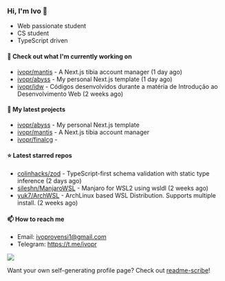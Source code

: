 ### Hi, I'm Ivo 👋

* Web passionate student
* CS student
* TypeScript driven

#### 👷 Check out what I'm currently working on

- [ivopr/mantis](https://github.com/ivopr/mantis) - A Next.js tibia account manager (1 day ago)
- [ivopr/abyss](https://github.com/ivopr/abyss) - My personal Next.js template (1 day ago)
- [ivopr/idw](https://github.com/ivopr/idw) - Códigos desenvolvidos durante a matéria de Introdução ao Desenvolvimento Web (2 weeks ago)

#### 🌱 My latest projects

- [ivopr/abyss](https://github.com/ivopr/abyss) - My personal Next.js template
- [ivopr/mantis](https://github.com/ivopr/mantis) - A Next.js tibia account manager
- [ivopr/finalcg](https://github.com/ivopr/finalcg) - 

#### ⭐️ Latest starred repos

- [colinhacks/zod](https://github.com/colinhacks/zod) - TypeScript-first schema validation with static type inference (2 days ago)
- [sileshn/ManjaroWSL](https://github.com/sileshn/ManjaroWSL) - Manjaro for WSL2 using wsldl (2 weeks ago)
- [yuk7/ArchWSL](https://github.com/yuk7/ArchWSL) - ArchLinux based WSL Distribution. Supports multiple install. (2 weeks ago)

#### 📫 How to reach me

- Email: [ivoprovensi1@gmail.com](mailto://ivoprovensi1@gmail.com)
- Telegram: https://t.me/ivopr

![](https://github-readme-stats.vercel.app/api/top-langs/?username=ivopr&layout=compact&theme=react)

Want your own self-generating profile page? Check out [readme-scribe](https://github.com/muesli/readme-scribe)!
